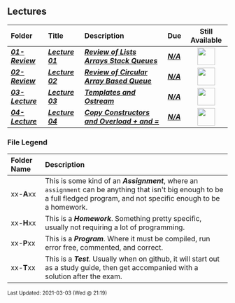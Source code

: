 ## Lectures

| Folder | Title | Description | Due | Still Available |
|:------|:------|:------|:------|:-----:|
| ***<a href="https://github.com/rugbyprof/2143-Object-Oriented-Programming/tree/master/Lectures/01-Review">01-Review</a>*** | ***<a href="https://github.com/rugbyprof/2143-Object-Oriented-Programming/tree/master/Lectures/01-Review"> Lecture 01 </a>*** | ***<a href="https://github.com/rugbyprof/2143-Object-Oriented-Programming/tree/master/Lectures/01-Review"> Review of Lists Arrays Stack Queues</a>*** | ***<a href="https://github.com/rugbyprof/2143-Object-Oriented-Programming/tree/master/Lectures/01-Review">N/A</a>*** | <img src="https://cs.msutexas.edu/~griffin/zcloud/zcloud-files/traffic_light_blank_side.png" width="40"> |
| ***<a href="https://github.com/rugbyprof/2143-Object-Oriented-Programming/tree/master/Lectures/02-Review">02-Review</a>*** | ***<a href="https://github.com/rugbyprof/2143-Object-Oriented-Programming/tree/master/Lectures/02-Review"> Lecture 02 </a>*** | ***<a href="https://github.com/rugbyprof/2143-Object-Oriented-Programming/tree/master/Lectures/02-Review"> Review of Circular Array Based Queue</a>*** | ***<a href="https://github.com/rugbyprof/2143-Object-Oriented-Programming/tree/master/Lectures/02-Review">N/A</a>*** | <img src="https://cs.msutexas.edu/~griffin/zcloud/zcloud-files/traffic_light_blank_side.png" width="40"> |
| ***<a href="https://github.com/rugbyprof/2143-Object-Oriented-Programming/tree/master/Lectures/03-Lecture">03-Lecture</a>*** | ***<a href="https://github.com/rugbyprof/2143-Object-Oriented-Programming/tree/master/Lectures/03-Lecture"> Lecture 03 </a>*** | ***<a href="https://github.com/rugbyprof/2143-Object-Oriented-Programming/tree/master/Lectures/03-Lecture"> Templates and Ostream</a>*** | ***<a href="https://github.com/rugbyprof/2143-Object-Oriented-Programming/tree/master/Lectures/03-Lecture">N/A</a>*** | <img src="https://cs.msutexas.edu/~griffin/zcloud/zcloud-files/traffic_light_blank_side.png" width="40"> |
| ***<a href="https://github.com/rugbyprof/2143-Object-Oriented-Programming/tree/master/Lectures/04-Lecture">04-Lecture</a>*** | ***<a href="https://github.com/rugbyprof/2143-Object-Oriented-Programming/tree/master/Lectures/04-Lecture"> Lecture 04 </a>*** | ***<a href="https://github.com/rugbyprof/2143-Object-Oriented-Programming/tree/master/Lectures/04-Lecture"> Copy Constructors and Overload + and =</a>*** | ***<a href="https://github.com/rugbyprof/2143-Object-Oriented-Programming/tree/master/Lectures/04-Lecture">N/A</a>*** | <img src="https://cs.msutexas.edu/~griffin/zcloud/zcloud-files/traffic_light_blank_side.png" width="40"> |

### File Legend

| Folder Name | Description |
|:-----------|:-------------|
|xx-**A**xx | This is some kind of an ***Assignment***, where an `assignment` can be anything that isn't big enough to be a full fledged program, and not specific enough to be a homework. |
|xx-**H**xx | This is a ***Homework***. Something pretty specific, usually not requiring a lot of programming. |
|xx-**P**xx | This is a ***Program***. Where it must be compiled, run error free, commented, and correct. |
|xx-**T**xx | This is a ***Test***. Usually when on github, it will start out as a study guide, then get accompanied with a solution after the exam. |

<sup>Last Updated: 2021-03-03 (Wed @ 21:19)</sup>